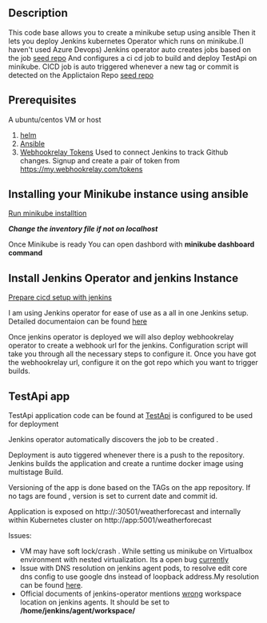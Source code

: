## Description
This code base allows you to create a minikube setup using ansible
Then it lets you deploy Jenkins kubernetes Operator which runs on minikube.(I haven't used Azure Devops) 
Jenkins operator auto creates jobs based on the job  [seed repo](https://github.com/srvmsr/testapi/tree/master/cicd/jobs)
And configures a ci cd job to build and deploy  TestApi on minikube.
CICD job is auto triggered whenever a new tag or commit is detected on the Applictaion Repo [seed repo](https://github.com/srvmsr/testapi)

## Prerequisites

A ubuntu/centos VM or host
1. [helm](https://helm.sh/docs/intro/install/)
2. [Ansible](https://docs.ansible.com/ansible/latest/installation_guide/intro_installation.html)
3. [Webhookrelay Tokens](https://my.webhookrelay.com/) Used to connect Jenkins to track Github changes.
      Signup and create a pair of token from 
      https://my.webhookrelay.com/tokens

## Installing your Minikube instance using ansible
[Run minikube installtion ](ansible/install.sh)

***Change the inventory file if not on localhost***

Once Minikube is ready 
You can open dashbord with **minikube dashboard command**

## Install Jenkins Operator and jenkins Instance
[Prepare cicd setup with jenkins](configure.sh) 

I am using Jenkins operator for ease of use as a all in one Jenkins setup.
Detailed documentaion can be found [here](https://jenkinsci.github.io/kubernetes-operator/docs/)


Once jenkins operator is deployed we will also deploy
webhookrelay operator to create a webhook url for the jenkins. Configuration script will take you through all the necessary steps to configure it.
Once you have got the webhookrelay url, configure it on the got repo  which you want to trigger builds.

## TestApi app

TestApi application code can be found at  [TestApi](https://github.com/srvmsr/testapi.git) is configured to be used for deployment

Jenkins operator automatically discovers the job to be created .

Deployment is auto tiggered whenever there is a push to the repository.
Jenkins builds the application and create a runtime docker image using multistage Build.

Versioning of the app is done based on the TAGs on the app repository.
If no tags are found , version is set to current date and commit id.

Application is exposed on http://<MinikubeIP>:30501/weatherforecast and internally within Kubernetes cluster on http://app:5001/weatherforecast

Issues:
- VM may have soft lock/crash . While setting us minikube on Virtualbox environment with nested virtualization. Its a open bug [currently](https://www.virtualbox.org/ticket/19561)
- Issue with DNS resolution on jenkins agent pods, to resolve edit core dns config to use google dns instead of loopback address.My resolution can be found [here](https://github.com/kubernetes/minikube/issues/7512#issuecomment-664348459).
- Official documents of jenkins-operator mentions [wrong](https://github.com/jenkinsci/kubernetes-operator/blob/master/cicd/pipelines/build.jenkins#L5) workspace location on jenkins agents. It should be set to **/home/jenkins/agent/workspace/**


